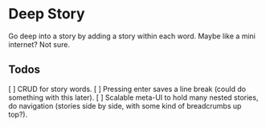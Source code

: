 # Deep Story

Go deep into a story by adding a story within each word. Maybe like a mini internet? Not sure.

## Todos

[ ] CRUD for story words.
[ ] Pressing enter saves a line break (could do something with this later).
[ ] Scalable meta-UI to hold many nested stories, do navigation (stories side by side, with some kind of breadcrumbs up top?).
